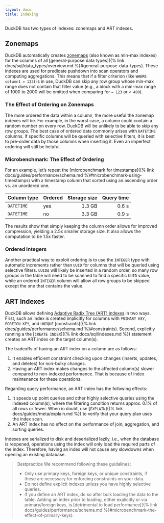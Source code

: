 ```yaml
---
layout: docu
title: Indexing
---
```


DuckDB has two types of indexes: zonemaps and ART indexes.

## Zonemaps

DuckDB automatically creates [zonemaps](https://en.wikipedia.org/wiki/Block_Range_Index) (also known as min-max indexes) for the columns of all [general-purpose data types]({% link docs/sql/data_types/overview.md %}#general-purpose-data-types). These indexes are used for predicate pushdown into scan operators and computing aggregations. This means that if a filter criterion (like `WHERE column1 = 123`) is in use, DuckDB can skip any row group whose min-max range does not contain that filter value (e.g., a block with a min-max range of 1000 to 2000 will be omitted when comparing for `= 123` or `< 400`).

### The Effect of Ordering on Zonemaps

The more ordered the data within a column, the more useful the zonemap indexes will be. For example, in the worst case, a column could contain a random number on every row. DuckDB will be unlikely to be able to skip any row groups. The best case of ordered data commonly arises with `DATETIME` columns. If specific columns will be queried with selective filters, it is best to pre-order data by those columns when inserting it. Even an imperfect ordering will still be helpful.

### Microbenchmark: The Effect of Ordering

For an example, let’s repeat the [microbenchmark for timestamps]({% link docs/guides/performance/schema.md %}#microbenchmark-using-timestamps) with a timestamp column that sorted using an ascending order vs. an unordered one.

<div class="narrow_table"></div>

| Column type | Ordered | Storage size | Query time |
|---|---|--:|--:|
| `DATETIME` | yes | 1.3 GB | 0.6 s |
| `DATETIME` | no  | 3.3 GB | 0.9 s |

The results show that simply keeping the column order allows for improved compression, yielding a 2.5x smaller storage size.
It also allows the computation to be 1.5x faster.

### Ordered Integers

Another practical way to exploit ordering is to use the `INTEGER` type with automatic increments rather than `UUID` for columns that will be queried using selective filters. `UUID`s will likely be inserted in a random order, so many row groups in the table will need to be scanned to find a specific `UUID` value, while an ordered `INTEGER` column will allow all row groups to be skipped except the one that contains the value.

## ART Indexes

DuckDB allows defining [Adaptive Radix Tree (ART) indexes](https://db.in.tum.de/~leis/papers/ART.pdf) in two ways.
First, such an index is created implicitly for columns with `PRIMARY KEY`, `FOREIGN KEY`, and `UNIQUE` [constraints]({% link docs/guides/performance/schema.md %}#constraints).
Second, explicitly running a the [`CREATE INDEX`]({% link docs/sql/indexes.md %}) statement creates an ART index on the target column(s).

The tradeoffs of having an ART index on a column are as follows:

1. It enables efficient constraint checking upon changes (inserts, updates, and deletes) for non-bulky changes.
2. Having an ART index makes changes to the affected column(s) slower compared to non-indexed performance. That is because of index maintenance for these operations.

Regarding query performance, an ART index has the following effects:

1. It speeds up point queries and other highly selective queries using the indexed column(s), where the filtering condition returns approx. 0.1% of all rows or fewer. When in doubt, use [`EXPLAIN`]({% link docs/guides/meta/explain.md %}) to verify that your query plan uses the index scan.
2. An ART index has no effect on the performance of join, aggregation, and sorting queries.

Indexes are serialized to disk and deserialized lazily, i.e., when the database is reopened, operations using the index will only load the required parts of the index. Therefore, having an index will not cause any slowdowns when opening an existing database.

> Bestpractice We recommend following these guidelines:
>
> * Only use primary keys, foreign keys, or unique constraints, if these are necessary for enforcing constraints on your data.
> * Do not define explicit indexes unless you have highly selective queries.
> * If you define an ART index, do so after bulk loading the data to the table. Adding an index prior to loading, either explicitly or via primary/foreign keys, is [detrimental to load performance]({% link docs/guides/performance/schema.md %}#microbenchmark-the-effect-of-primary-keys).
